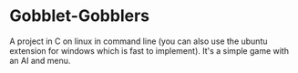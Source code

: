 # Gobblet-Gobblers
A project in C on linux in command line (you can also use the ubuntu extension for windows which is fast to implement). It's a simple game with an AI and menu.
